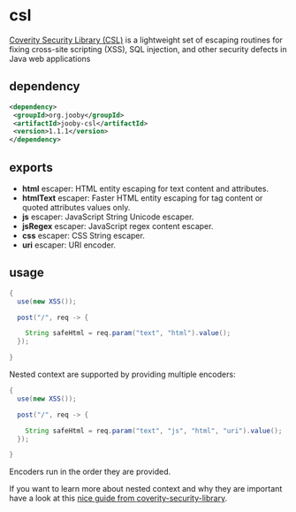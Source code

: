 # csl

<a href="https://github.com/coverity/coverity-security-library">Coverity Security Library (CSL)</a> is a lightweight set of escaping routines for fixing cross-site scripting (XSS), SQL injection, and other security defects in Java web applications

## dependency

```xml
<dependency>
 <groupId>org.jooby</groupId>
 <artifactId>jooby-csl</artifactId>
 <version>1.1.1</version>
</dependency>
```

## exports

* **html** escaper: HTML entity escaping for text content and attributes. 
* **htmlText** escaper: Faster HTML entity escaping for tag content or quoted attributes values only. 
* **js** escaper: JavaScript String Unicode escaper. 
* **jsRegex** escaper: JavaScript regex content escaper. 
* **css** escaper: CSS String escaper. 
* **uri** escaper: URI encoder. 

## usage

```java
{
  use(new XSS());

  post("/", req -> {

    String safeHtml = req.param("text", "html").value();
  });

}
```

Nested context are supported by providing multiple encoders:

```java
{
  use(new XSS());

  post("/", req -> {

    String safeHtml = req.param("text", "js", "html", "uri").value();
  });

}
```

Encoders run in the order they are provided.

If you want to learn more about nested context and why they are important have a look at this <a href="http://security.coverity.com/document/2013/Mar/fixing-xss-a-practical-guide-for-developers.html">nice guide from </a><a href="https://github.com/coverity/coverity-security-library">coverity-security-library</a>.
